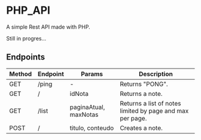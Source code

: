 # PHP_API
A simple Rest API made with PHP.


Still in progres...

## Endpoints

Method | Endpoint | Params | Description
-- | -- | -- | -- |
GET | /ping | - | Returns "PONG".
GET | / | idNota | Returns a note.
GET | /list | paginaAtual, maxNotas | Returns a list of notes limited by page and max per page.
POST | / | titulo, conteudo | Creates a note.